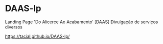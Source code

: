 # DAAS-lp
Landing Page 'Do Alicerce Ao Acabamento' [DAAS]
Divulgação de serviços diversos

https://tacial.github.io/DAAS-lp/
